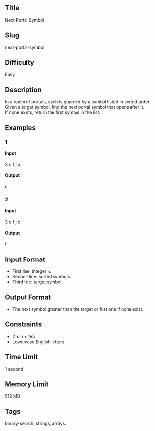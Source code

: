 ## Title

Next Portal Symbol

## Slug

next-portal-symbol

## Difficulty

Easy

## Description

In a realm of portals, each is guarded by a symbol listed in sorted order.  
Given a target symbol, find the next portal symbol that opens after it.  
If none exists, return the first symbol in the list.

## Examples

### 1

#### Input

3
c f j
a

#### Output

c

### 2

#### Input

3
c f j
c

#### Output

f

## Input Format  

- First line: integer `n`.  
- Second line: sorted symbols.  
- Third line: target symbol.

## Output Format  

- The next symbol greater than the target or first one if none exist.

## Constraints  

- 2 ≤ n ≤ 1e5  
- Lowercase English letters.  

## Time Limit

1 second

## Memory Limit

512 MB

## Tags

binary-search, strings, arrays.
